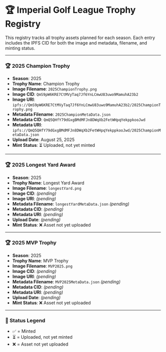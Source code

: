 # 🏆 Imperial Golf League Trophy Registry

This registry tracks all trophy assets planned for each season. Each entry includes the IPFS CID for both the image and metadata, filename, and minting status.

---

### 🏆 2025 Champion Trophy

- **Season**: 2025  
- **Trophy Name**: Champion Trophy  
- **Image Filename**: `2025ChampionTrophy.png`  
- **Image CID**: `QmS9pW6KRE7CtMVyTaq7Jf6YnLCmwU83uwo9MamuhA23b2`  
- **Image URI**: `ipfs://QmS9pW6KRE7CtMVyTaq7Jf6YnLCmwU83uwo9MamuhA23b2/2025ChampionTrophy.png`  
- **Metadata Filename**: `2025ChampionMetaData.json`  
- **Metadata CID**: `QmQ5QHfY79dGxgBMdMFJn8DWqXb2FetWHpqYekppkooJwd`  
- **Metadata URI**: `ipfs://QmQ5QHfY79dGxgBMdMFJn8DWqXb2FetWHpqYekppkooJwd/2025ChampionMetaData.json`  
- **Upload Date**: August 25, 2025  
- **Mint Status**: ⏳ Uploaded, not yet minted

---

### 🏆 2025 Longest Yard Award

- **Season**: 2025  
- **Trophy Name**: Longest Yard Award  
- **Image Filename**: `longestYard.png`  
- **Image CID**: _(pending)_  
- **Image URI**: _(pending)_  
- **Metadata Filename**: `longestYardMetaData.json` _(pending)_  
- **Metadata CID**: _(pending)_  
- **Metadata URI**: _(pending)_  
- **Upload Date**: _(pending)_  
- **Mint Status**: ❌ Asset not yet uploaded

---

### 🏆 2025 MVP Trophy

- **Season**: 2025  
- **Trophy Name**: MVP Trophy  
- **Image Filename**: `MVP2025.png`  
- **Image CID**: _(pending)_  
- **Image URI**: _(pending)_  
- **Metadata Filename**: `MVP2025MetaData.json` _(pending)_  
- **Metadata CID**: _(pending)_  
- **Metadata URI**: _(pending)_  
- **Upload Date**: _(pending)_  
- **Mint Status**: ❌ Asset not yet uploaded

---

### 🔖 Status Legend

- ✅ = Minted  
- ⏳ = Uploaded, not yet minted  
- ❌ = Asset not yet uploaded